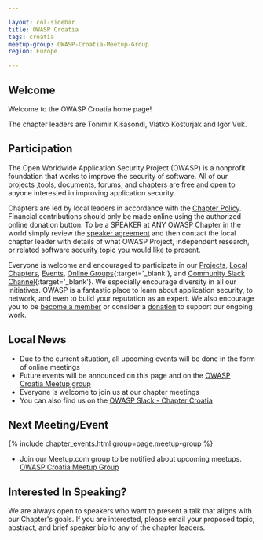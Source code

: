 ```yaml
---

layout: col-sidebar
title: OWASP Croatia
tags: croatia
meetup-group: OWASP-Croatia-Meetup-Group
region: Europe

---
```


## Welcome
Welcome to the OWASP Croatia home page!

The chapter leaders are Tonimir Kišasondi, Vlatko Košturjak and Igor Vuk.

## Participation
The Open Worldwide Application Security Project (OWASP) is a nonprofit foundation that works to improve the security of software. All of our projects ,tools, documents, forums, and chapters are free and open to anyone interested in improving application security.

Chapters are led by local leaders in accordance with the [Chapter Policy](https://owasp.org/www-policy/operational/chapters). Financial contributions should only be made online using the authorized online donation button. To be a SPEAKER at ANY OWASP Chapter in the world simply review the [speaker agreement](/www-policy/speaker-agreement) and then contact the local chapter leader with details of what OWASP Project, independent research, or related software security topic you would like to present.

Everyone is welcome and encouraged to participate in our [Projects](/projects), [Local Chapters](/chapters), [Events](/events), [Online Groups](https://groups.google.com/a/owasp.com/){:target='_blank'}, and [Community Slack Channel](https://owasp.slack.com/){:target='_blank'}. We especially encourage diversity in all our initiatives. OWASP is a fantastic place to learn about application security, to network, and even to build your reputation as an expert. We also encourage you to be [become a member](/membership) or consider a [donation](/donate) to support our ongoing work.

## Local News
- Due to the current situation, all upcoming events will be done in the form of online meetings
- Future events will be announced on this page and on the [OWASP Croatia Meetup group](https://www.meetup.com/owasp-croatia-meetup-group/)
- Everyone is welcome to join us at our chapter meetings
- You can also find us on the [OWASP Slack - Chapter Croatia](https://owasp.slack.com/messages/chapter-croatia)

Next Meeting/Event <!-- You should keep this section as it will populate your meetup events -->
---------------------
{% include chapter_events.html group=page.meetup-group %}

- Join our Meetup.com group to be notified about upcoming meetups. [OWASP Croatia Meetup Group](https://www.meetup.com/owasp-croatia-meetup-group/)

## Interested In Speaking?
We are always open to speakers who want to present a talk that aligns with our Chapter's goals. If you are interested, please email your proposed topic, abstract, and brief speaker bio to any of the chapter leaders.

